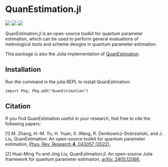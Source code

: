 # QuanEstimation.jl
[action-img]: https://github.com/QuanEstimation/QuanEstimation.jl/actions/workflows/CI.yml/badge.svg
[action-url]: https://github.com/QuanEstimation/QuanEstimation.jl/actions
[codecov-img]: https://codecov.io/gh/QuanEstimation/QuanEstimation.jl/branch/master/graph/badge.svg
[codecov-url]: https://codecov.io/gh/QuanEstimation/QuanEstimation.jl?branch=test-codecov
[docs-img]: https://img.shields.io/badge/docs-stable-blue.svg
[docs-url]: https://quanestimation.github.io/QuanEstimation/

[![][docs-img]][docs-url]
[![][action-img]][action-url]
[![][codecov-img]][codecov-url]


QuanEstimation,jl is an open-source toolkit for quantum parameter estimation, which can be used to perform general evaluations of metrological 
tools and scheme designs in quantum parameter estimation. 

This package is also the Julia implementation of [QuanEstimation](https://github.com/QuanEstimation/QuanEstimation).

## Installation

Run the command in the julia REPL to install QuanEstimation:  

~~~
import Pkg; Pkg.add("QuanEstimation")
~~~

## Citation
If you find QuanEstimation useful in your research, feel free to cite the following papers:

[1] M. Zhang, H.-M. Yu, H. Yuan, X. Wang, R. Demkowicz-Dobrzański, and J. Liu, 
QuanEstimation: An open-source toolkit for quantum parameter estimation, 
[Phys. Rev. Research **4**, 043057 (2022).](https://doi.org/10.1103/PhysRevResearch.4.043057)

[2] Huai-Ming Yu and Jing Liu, QuanEstimation.jl: An open-source Julia framework for quantum parameter estimation, 
[arXiv: 2405.12066.](https://doi.org/10.48550/arXiv.2405.12066) 
